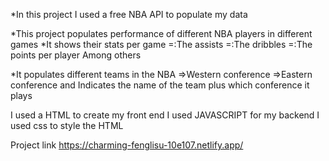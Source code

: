 *In this project I used a free NBA API to populate my data 

*This project populates performance of different NBA players in different games
*It shows their stats per game
=:The assists
=:The dribbles
=:The points per player
Among others

*It populates different teams in the NBA
 	=>Western conference 
	=>Eastern conference
 and Indicates the name of the team plus which conference it plays




I used a HTML to create my front end
I used JAVASCRIPT for my backend
I used css to style the HTML


Project link
https://charming-fenglisu-10e107.netlify.app/
